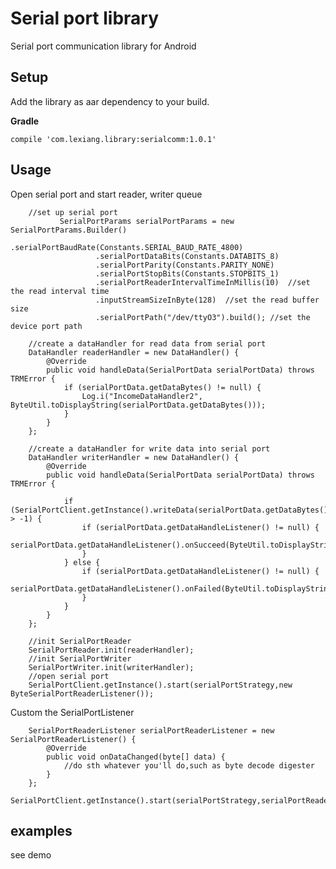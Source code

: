Serial port library
===================
Serial port communication library for Android

## Setup
Add the library as aar dependency to your build.

**Gradle**

    compile 'com.lexiang.library:serialcomm:1.0.1'

## Usage

Open serial port and start reader, writer queue

        //set up serial port
               SerialPortParams serialPortParams = new SerialPortParams.Builder()
                       .serialPortBaudRate(Constants.SERIAL_BAUD_RATE_4800)
                       .serialPortDataBits(Constants.DATABITS_8)
                       .serialPortParity(Constants.PARITY_NONE)
                       .serialPortStopBits(Constants.STOPBITS_1)
                       .serialPortReaderIntervalTimeInMillis(10)  //set the read interval time
                       .inputStreamSizeInByte(128)  //set the read buffer size
                       .serialPortPath("/dev/ttyO3").build(); //set the device port path

        //create a dataHandler for read data from serial port
        DataHandler readerHandler = new DataHandler() {
            @Override
            public void handleData(SerialPortData serialPortData) throws TRMError {
                if (serialPortData.getDataBytes() != null) {
                    Log.i("IncomeDataHandler2", ByteUtil.toDisplayString(serialPortData.getDataBytes()));
                }
            }
        };

        //create a dataHandler for write data into serial port
        DataHandler writerHandler = new DataHandler() {
            @Override
            public void handleData(SerialPortData serialPortData) throws TRMError {

                if (SerialPortClient.getInstance().writeData(serialPortData.getDataBytes()) > -1) {
                    if (serialPortData.getDataHandleListener() != null) {
                        serialPortData.getDataHandleListener().onSucceed(ByteUtil.toDisplayString(serialPortData.getDataBytes()));
                    }
                } else {
                    if (serialPortData.getDataHandleListener() != null) {
                        serialPortData.getDataHandleListener().onFailed(ByteUtil.toDisplayString(serialPortData.getDataBytes()));
                    }
                }
            }
        };

        //init SerialPortReader
        SerialPortReader.init(readerHandler);
        //init SerialPortWriter
        SerialPortWriter.init(writerHandler);
        //open serial port
        SerialPortClient.getInstance().start(serialPortStrategy,new ByteSerialPortReaderListener());

Custom the SerialPortListener

        SerialPortReaderListener serialPortReaderListener = new SerialPortReaderListener() {
            @Override
            public void onDataChanged(byte[] data) {
                //do sth whatever you'll do,such as byte decode digester
            }
        };
       SerialPortClient.getInstance().start(serialPortStrategy,serialPortReaderListener);


## examples
see demo
